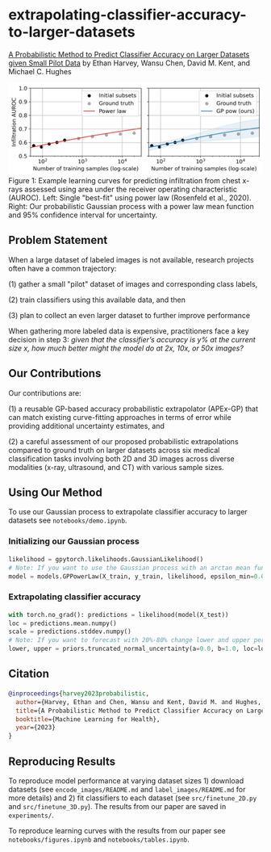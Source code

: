 # extrapolating-classifier-accuracy-to-larger-datasets

[A Probabilistic Method to Predict Classifier Accuracy on Larger Datasets given Small Pilot Data](https://arxiv.org/abs/2311.18025) by Ethan Harvey, Wansu Chen, David M. Kent, and Michael C. Hughes

![Figure 1](./motivation.png)
Figure 1: Example learning curves for predicting infiltration from chest x-rays assessed using area under the receiver operating characteristic (AUROC). Left: Single "best-fit" using power law (Rosenfeld et al., 2020). Right: Our probabilistic Gaussian process with a power law mean function and 95% confidence interval for uncertainty.

## Problem Statement

When a large dataset of labeled images is not available, research projects often have a common trajectory:

(1) gather a small "pilot" dataset of images and corresponding class labels,

(2) train classifiers using this available data, and then

(3) plan to collect an even larger dataset to further improve performance

When gathering more labeled data is expensive, practitioners face a key decision in step 3: *given that the classifier’s accuracy is y% at the current size x, how much better might the model do at 2x, 10x, or 50x images?*

## Our Contributions

Our contributions are:

(1) a reusable GP-based accuracy probabilistic extrapolator (APEx-GP) that can match existing curve-fitting approaches in terms of error while providing additional uncertainty estimates, and 

(2) a careful assessment of our proposed probabilistic extrapolations compared to ground truth on larger datasets across six medical classification tasks involving both 2D and 3D images across diverse modalities (x-ray, ultrasound, and CT) with various sample sizes.

## Using Our Method

To use our Gaussian process to extrapolate classifier accuracy to larger datasets see `notebooks/demo.ipynb`.

### Initializing our Gaussian process

```python
likelihood = gpytorch.likelihoods.GaussianLikelihood()
# Note: If you want to use the Gaussian process with an arctan mean function use models.GPArctan() instead.
model = models.GPPowerLaw(X_train, y_train, likelihood, epsilon_min=0.05, with_priors=True)
```

### Extrapolating classifier accuracy

```python
with torch.no_grad(): predictions = likelihood(model(X_test))
loc = predictions.mean.numpy()
scale = predictions.stddev.numpy()
# Note: If you want to forecast with 20%-80% change lower and upper percentile.
lower, upper = priors.truncated_normal_uncertainty(a=0.0, b=1.0, loc=loc, scale=scale, lower_percentile=0.025, upper_percentile=0.975) 
```

## Citation

```bibtex
@inproceedings{harvey2023probabilistic,
  author={Harvey, Ethan and Chen, Wansu and Kent, David M. and Hughes, Michael C.},
  title={A Probabilistic Method to Predict Classifier Accuracy on Larger Datasets given Small Pilot Data},
  booktitle={Machine Learning for Health},
  year={2023}
}
```

## Reproducing Results

To reproduce model performance at varying dataset sizes 1) download datasets (see `encode_images/README.md` and `label_images/README.md` for more details) and 2) fit classifiers to each dataset (see `src/finetune_2D.py` and `src/finetune_3D.py`). The results from our paper are saved in `experiments/`.

To reproduce learning curves with the results from our paper see `notebooks/figures.ipynb` and `notebooks/tables.ipynb`.
